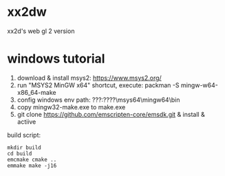 # xx2dw
xx2d's web gl 2 version

# windows tutorial

1. download & install msys2: https://www.msys2.org/
2. run "MSYS2 MinGW x64" shortcut, execute: packman -S mingw-w64-x86_64-make
3. config windows env path: ???:????\msys64\mingw64\bin
4. copy mingw32-make.exe to make.exe
5. git clone https://github.com/emscripten-core/emsdk.git & install & actiive

build script:
```
mkdir build
cd build
emcmake cmake ..
emmake make -j16
```
